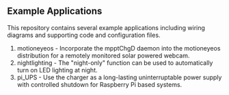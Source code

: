 ## Example Applications

This repository contains several example applications including wiring diagrams and supporting code and configuration files.

1. motioneyeos - Incorporate the mpptChgD daemon into the motioneyeos distribution for a remotely monitored solar powered webcam.
2. nightlighting - The "night-only" function can be used to automatically turn on LED lighting at night.
3. pi_UPS - Use the charger as a long-lasting uninterruptable power supply with controlled shutdown for Raspberry Pi based systems.